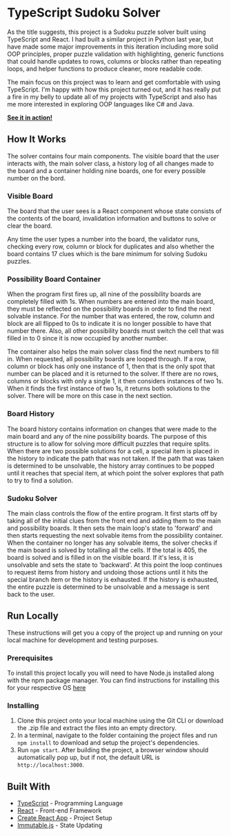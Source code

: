 # TypeScript Sudoku Solver

As the title suggests, this project is a Sudoku puzzle solver built using TypeScript and React. I had built a similar project in Python last year, but have made some major improvements in this iteration including more solid OOP principles, proper puzzle validation with highlighting, generic functions that could handle updates to rows, columns or blocks rather than repeating loops, and helper functions to produce cleaner, more readable code.

The main focus on this project was to learn and get comfortable with using TypeScript. I'm happy with how this project turned out, and it has really put a fire in my belly to update all of my projects with TypeScript and also has me more interested in exploring OOP languages like C# and Java.

**[See it in action!](https://arromeo.github.io/ts-sudoku-solver/)**

## How It Works

The solver contains four main components. The visible board that the user interacts with, the main solver class, a history log of all changes made to the board and a container holding nine boards, one for every possible number on the bord.

### Visible Board

The board that the user sees is a React component whose state consists of the contents of the board, invalidation information and buttons to solve or clear the board.

Any time the user types a number into the board, the validator runs, checking every row, column or block for duplicates and also whether the board contains 17 clues which is the bare minimum for solving Sudoku puzzles.

### Possibility Board Container

When the program first fires up, all nine of the possibility boards are completely filled with 1s. When numbers are entered into the main board, they must be reflected on the possibility boards in order to find the next solvable instance. For the number that was entered, the row, column and block are all flipped to 0s to indicate it is no longer possible to have that number there. Also, all other possibility boards must switch the cell that was filled in to 0 since it is now occupied by another number.

The container also helps the main solver class find the next numbers to fill in. When requested, all possibility boards are looped through. If a row, column or block has only one instance of 1, then that is the only spot that number can be placed and it is returned to the solver. If there are no rows, columns or blocks with only a single 1, it then considers instances of two 1s. When it finds the first instance of two 1s, it returns both solutions to the solver. There will be more on this case in the next section.

### Board History

The board history contains information on changes that were made to the main board and any of the nine possibility boards. The purpose of this structure is to allow for solving more difficult puzzles that require splits. When there are two possible solutions for a cell, a special item is placed in the history to indicate the path that was not taken. If the path that was taken is determined to be unsolvable, the history array continues to be popped until it reaches that special item, at which point the solver explores that path to try to find a solution.

### Sudoku Solver

The main class controls the flow of the entire program. It first starts off by taking all of the initial clues from the front end and adding them to the main and possibility boards. It then sets the main loop's state to 'forward' and then starts requesting the next solvable items from the possibility container. When the container no longer has any solvable items, the solver checks if the main board is solved by totalling all the cells. If the total is 405, the board is solved and is filled in on the visible board. If it's less, it is unsolvable and sets the state to 'backward'. At this point the loop continues to request items from history and undoing those actions until it hits the special branch item or the history is exhausted. If the history is exhausted, the entire puzzle is determined to be unsolvable and a message is sent back to the user.

## Run Locally

These instructions will get you a copy of the project up and running on your local machine for development and testing purposes.

### Prerequisites

To install this project locally you will need to have Node.js installed along with the npm package manager. You can find instructions for installing this for your respective OS [here](https://nodejs.org/en/download/package-manager/)

### Installing

1. Clone this project onto your local machine using the Git CLI or download the .zip file and extract the files into an empty directory.
2. In a terminal, navigate to the folder containing the project files and run `npm install` to download and setup the project's dependencies.
3. Run `npm start`. After building the project, a browser window should automatically pop up, but if not, the default URL is `http://localhost:3000`.

## Built With

* [TypeScript](https://www.typescriptlang.org/docs/home.html) - Programming Language
* [React](https://reactjs.org/docs/getting-started.html) - Front-end Framework
* [Create React App](https://facebook.github.io/create-react-app/docs/getting-started) - Project Setup
* [Immutable.js](https://immutable-js.github.io/immutable-js/docs/#/) - State Updating
